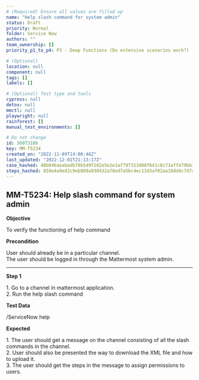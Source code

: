 ```yaml
---
# (Required) Ensure all values are filled up
name: "Help slash command for system admin"
status: Draft
priority: Normal
folder: Service Now
authors: ""
team_ownership: []
priority_p1_to_p4: P3 - Deep Functions (Do extensive scenarios work?)

# (Optional)
location: null
component: null
tags: []
labels: []

# (Optional) Test type and tools
cypress: null
detox: null
mmctl: null
playwright: null
rainforest: []
manual_test_environments: []

# Do not change
id: 56073186
key: MM-T5234
created_on: "2022-11-09T14:00:46Z"
last_updated: "2022-12-01T21:13:17Z"
case_hashed: 48b046aeabedb70b549f282e5e2e1af797313408f641c8c73aff479bb1680092dc200ca3041f4022d92401452edcf110
steps_hashed: 859e4a9ed2c9eb809a930432a70ed7a5bc4ec13d3af02aa19dd4c7d7a578e7975ff540427750924a69da777f5ca20b53
---
```


<!-- (Auto-generated) Based on frontmatter's "key" and "name" -->

## MM-T5234: Help slash command for system admin

**Objective**

To verify the functioning of help command

**Precondition**

User should already be in a particular channel.\
The user should be logged in through the Mattermost system admin.

---

**Step 1**

1\. Go to a channel in mattermost application.\
2\. Run the help slash command

**Test Data**

/ServiceNow help

**Expected**

1\. The user should get a message on the channel consisting of all the slash commands in the channel.\
2\. User should also be presented the way to download the XML file and how to upload it.\
3\. The user should get the steps in the message to assign permissions to users.
